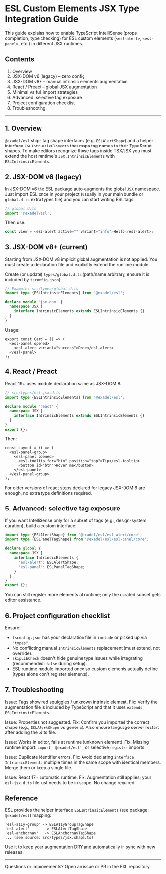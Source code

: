 # ESL Custom Elements JSX Type Integration Guide

<a name="intro"></a>

This guide explains how to enable TypeScript IntelliSense (props completion, type checking) for ESL custom elements (`<esl-alert>`, `<esl-panel>`, etc.) in different JSX runtimes.

## Contents
1. Overview
2. JSX-DOM v6 (legacy) – zero config
3. JSX-DOM v8+ – manual intrinsic elements augmentation
4. React / Preact – global JSX augmentation
5. Minimal vs full import strategies
6. Advanced: selective tag exposure
7. Project configuration checklist
8. Troubleshooting

---
## 1. Overview
`@exadel/esl` ships tag shape interfaces (e.g. `ESLAlertShape`) and a helper interface `ESLIntrinsicElements` that maps tag names to their TypeScript shapes. To make editors recognize those tags inside TSX/JSX you must extend the host runtime's `JSX.IntrinsicElements` with `ESLIntrinsicElements`.

## 2. JSX-DOM v6 (legacy)
In JSX-DOM v6 the ESL package auto-augments the global `JSX` namespace. Just import ESL once in your project (usually in your main bundle or `global.d.ts` extra types file) and you can start writing ESL tags:
```ts 
// global.d.ts
import '@exadel/esl';
```

Then use:
```ts
const view = <esl-alert active="" variant="info">Hello</esl-alert>;
```

## 3. JSX-DOM v8+ (current)
Starting from JSX-DOM v8 implicit global augmentation is not applied. You must create a declaration file and explicitly extend the runtime module.

Create (or update) `types/global.d.ts` (path/name arbitrary, ensure it is included by `tsconfig.json`):
```ts
// Example: src/types/global.d.ts
import type {ESLIntrinsicElements} from '@exadel/esl';

declare module 'jsx-dom' {
  namespace JSX {
    interface IntrinsicElements extends ESLIntrinsicElements {}
  }
}
```
Usage:
```tsx
export const Card = () => (
  <esl-panel opened>
    <esl-alert variant="success">Done</esl-alert>
  </esl-panel>
);
```

## 4. React / Preact
React 19+ uses module declaration same as JSX-DOM 8:
```ts
// src/types/esl-jsx.d.ts
import type {ESLIntrinsicElements} from '@exadel/esl';

declare module 'react' {
  namespace JSX {
    interface IntrinsicElements extends ESLIntrinsicElements {}
  }
}
export {};
```
Then:
```tsx
const Layout = () => (
  <esl-panel-group>
    <esl-panel opened>
      <esl-tooltip for="btn" position="top">Tip</esl-tooltip>
      <button id="btn">Hover me</button>
    </esl-panel>
  </esl-panel-group>
);
```

For older versions of react steps declared for legacy JSX-DOM 6 are enough, no extra type definitions required.

## 5. Advanced: selective tag exposure
If you want IntelliSense only for a subset of tags (e.g., design-system curation), build a custom interface:
```ts
import type {ESLAlertShape} from '@exadel/esl/esl-alert/core';
import type {ESLPanelTagShape} from '@exadel/esl/esl-panel/core';

declare global {
  namespace JSX {
    interface IntrinsicElements {
      'esl-alert': ESLAlertShape;
      'esl-panel': ESLPanelTagShape;
    }
  }
}
export {};
```
You can still register more elements at runtime; only the curated subset gets editor assistance.

## 6. Project configuration checklist
Ensure:
- `tsconfig.json` has your declaration file in `include` or picked up via `"types"`.
- No conflicting manual `IntrinsicElements` replacement (must extend, not override).
- `skipLibCheck` doesn't hide genuine type issues while integrating (recommended: `false` during setup).
- ESL runtime module imported once so custom elements actually define (types alone don't register elements).

## 7. Troubleshooting
Issue: Tags show red squiggles / unknown intrinsic element.
Fix: Verify the augmentation file is included by TypeScript and that it uses `extends ESLIntrinsicElements`.

Issue: Properties not suggested.
Fix: Confirm you imported the correct shape (e.g., `ESLAlertShape` vs generic). Also ensure language server restart after adding the .d.ts file.

Issue: Works in editor, fails at runtime (unknown element).
Fix: Missing runtime import: `import '@exadel/esl';` or selective `register` imports.

Issue: Duplicate identifier errors.
Fix: Avoid declaring `interface IntrinsicElements` multiple times in the same scope with identical members. Merge them or keep a single file.

Issue: React 17+ automatic runtime.
Fix: Augmentation still applies; your `esl-jsx.d.ts` file just needs to be in scope. No change required.

## Reference
ESL provides the helper interface `ESLIntrinsicElements` (see package: `@exadel/esl`) mapping:
```
'esl-a11y-group' -> ESLA11yGroupTagShape
'esl-alert'       -> ESLAlertTagShape
'esl-anchornav'   -> ESLAnchornavTagShape
... (see source: src/types/jsx.shape.ts)
```

Use it to keep your augmentation DRY and automatically in sync with new releases.

---
Questions or improvements? Open an issue or PR in the ESL repository.

